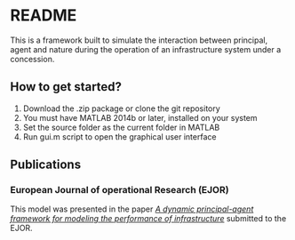 # README

This is a framework built to simulate the interaction between principal, agent and nature during the operation of an infrastructure system under a concession.

## How to get started?

1. Download the .zip package or clone the git repository
2. You must have MATLAB 2014b or later, installed on your system
3. Set the source folder as the current folder in MATLAB
4. Run gui.m script to open the graphical user interface

## Publications

### European Journal of operational Research (EJOR)

This model was presented in the paper [*A dynamic principal-agent framework for modeling the performance of infrastructure*](https://www.sciencedirect.com/science/article/pii/S0377221716301552) submitted to the EJOR.
